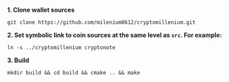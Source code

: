 **1. Clone wallet sources**

```
git clone https://github.com/milenium8612/cryptomillenium.git
```
**2. Set symbolic link to coin sources at the same level as `src`. For example:**

```
ln -s ../cryptomillenium cryptonote
```
**3. Build**

```
mkdir build && cd build && cmake .. && make
```
